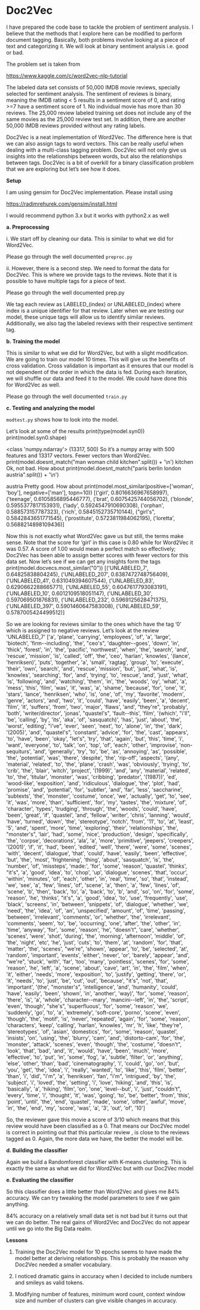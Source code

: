 # Doc2Vec

I have prepared the code base to tackle the problem of sentiment analysis. I believe that the methods that I explore here can be modified to perform document tagging. Basically, both problems involve looking at a piece of text and categorizing it. We will look at binary sentiment analysis i.e. good or bad.

The problem set is taken from

https://www.kaggle.com/c/word2vec-nlp-tutorial

The labeled data set consists of 50,000 IMDB movie reviews, specially selected for sentiment analysis. The sentiment of reviews is binary, meaning the IMDB rating < 5 results in a sentiment score of 0, and rating >=7 have a sentiment score of 1. No individual movie has more than 30 reviews. The 25,000 review labeled training set does not include any of the same movies as the 25,000 review test set. In addition, there are another 50,000 IMDB reviews provided without any rating labels.

Doc2Vec is a neat implementation of Word2Vec. The difference here is that we can also assign tags to word vectors. This can be really useful when dealing with a multi-class tagging problem. Doc2Vec will not only give us insights into the relationships between words, but also the relationships between tags. Doc2Vec is a bit of overkill for a binary classification problem that we are exploring but let’s see how it does.

**Setup**

I am using gensim for Doc2Vec implementation. Please install using

https://radimrehurek.com/gensim/install.html

I would recommend python 3.x but it works with python2.x as well

**a.	Preprocessing**

i.	We start off by cleaning our data. This is similar to what we did for Word2Vec.

Please go through the well documented `preproc.py`

ii.	However, there is a second step. We need to format the data for Doc2Vec. This is where we provide tags to the reviews. Note that it is possible to have multiple tags for a piece of text.

Please go through the well documented prep.py

We tag each review as LABELED_(index) or UNLABELED_(index) where index is a unique identifier for that review. Later when we are testing our model, these unique tags will allow us to identify similar reviews. Additionally, we also tag the labeled reviews with their respective sentiment tag.

**b.	Training the model**

This is similar to what we did for Word2Vec, but with a slight modification. We are going to train our model 10 times. This will give us the benefits of cross validation. Cross validation is important as it ensures that our model is not dependent of the order in which the data is fed. During each iteration, we will shuffle our data and feed it to the model. We could have done this for Word2Vec as well.

Please go through the well documented `train.py`

**c.	Testing and analyzing the model**

`modtest.py` shows how to look into the model.

Let’s look at some of the results
print(type(model.syn0))
print(model.syn0.shape)

<class 'numpy.ndarray'>
(13317, 500)
So it’s a numpy array with 500 features and 13317 vectors. Fewer vectors than Word2Vec.
print(model.doesnt_match("man woman child kitchen".split()) + '\n')
kitchen
Ok, not bad. How about
print(model.doesnt_match("paris berlin london austria".split()) + '\n')

austria
Pretty good.  How about
print(model.most_similar(positive=['woman', 'boy'], negative=['man'], topn=10))
[('girl', 0.8016636967658997), ('teenage', 0.6105856895446777), ('brat', 0.6075425744056702), ('blonde', 0.5955377817153931), ('lady', 0.5924547910690308), ('orphan', 0.588573157787323), ('rich', 0.5845152735710144), ("girl's", 0.5842843651771545), ('prostitute', 0.5723811984062195), ('loretta', 0.5688214898109436)]

Now this is not exactly what Word2Vec gave us but still, the terms make sense. Note that the score for ‘girl’ in this case is 0.80 while for Word2Vec it was 0.57. A score of 1.00 would mean a perfect match so effectively; Doc2Vec has been able to assign better scores with fewer vectors for this data set. Now let’s see if we can get any insights form the tags
print(model.docvecs.most_similar("0"))
[('UNLABELED_7', 0.64825838804245), ('UNLABELED_207', 0.6387472748756409), ('UNLABELED_41', 0.631049394607544), ('UNLABELED_83', 0.6290662288665771), ('UNLABELED_55', 0.6047617793083191), ('UNLABELED_10', 0.6012109518051147), ('UNLABELED_30', 0.597069501876831), ('UNLABELED_232', 0.5969125628471375), ('UNLABELED_397', 0.5901460647583008), ('UNLABELED_59', 0.5787005424499512)]

So we are looking for reviews similar to the ones which have the tag ‘0’ which is assigned to negative reviews. Let’s look at the review 'UNLABELED_7'
['a', 'plane', 'carrying', 'employees', 'of', 'a', 'large', 'biotech', 'firm--including', 'the', "ceo's", 'daughter--goes', 'down', 'in', 'thick', 'forest', 'in', 'the', 'pacific', 'northwest', 'when', 'the', 'search', 'and', 'rescue', 'mission', 'is', 'called', 'off', 'the', 'ceo', 'harlan', 'knowles', '(lance', 'henriksen)', 'puts', 'together', 'a', 'small', 'ragtag', 'group', 'to', 'execute', 'their', 'own', 'search', 'and', 'rescue', 'mission', 'but', 'just', 'what', 'is', 'knowles', 'searching', 'for', 'and', 'trying', 'to', 'rescue', 'and', 'just', 'what', 'is', 'following', 'and', 'watching', 'them', 'in', 'the', 'woods', 'oy', 'what', 'a', 'mess', 'this', 'film', 'was', 'it', 'was', 'a', 'shame', 'because', 'for', 'one', 'it', 'stars', 'lance', 'henriksen', 'who', 'is', 'one', 'of', 'my', 'favorite', 'modern', 'genre', 'actors', 'and', 'two', 'it', 'could', 'have', 'easily', 'been', 'a', 'decent', 'film', 'it', 'suffers', 'from', 'two', 'major', 'flaws', 'and', "they're", 'probably', 'both', 'writer/director', 'jonas', "quastel's", 'fault--this', 'film', '(which', "i'll", 'be', 'calling', 'by', 'its', 'aka', 'of', 'sasquatch)', 'has', 'just', 'about', 'the', 'worst', 'editing', "i've", 'ever', 'seen', 'next', 'to', 'alone', 'in', 'the', 'dark', '(2005)', 'and', "quastel's", 'constant', 'advice', 'for', 'the', 'cast', 'appears', 'to', 'have', 'been', 'okay', "let's", 'try', 'that', 'again', 'but', 'this', 'time', 'i', 'want', 'everyone', 'to', 'talk', 'on', 'top', 'of', 'each', 'other', 'improvise', 'non-sequiturs', 'and', 'generally', 'try', 'to', 'be', 'as', 'annoying', 'as', 'possible', 'the', 'potential', 'was', 'there', 'despite', 'the', 'rip-off', 'aspects', '(any', 'material', 'related', 'to', 'the', 'plane', 'crash', 'was', 'obviously', 'trying', 'to', 'crib', 'the', 'blair', 'witch', 'project', '(1999)', 'and', 'any', 'material', 'related', 'to', 'the', 'titular', 'monster', 'was', 'cribbing', 'predator', '(1987))', 'ed', 'wood-like', 'exposition', 'and', 'ridiculous', 'dialogue', 'the', 'plot', 'had', 'promise', 'and', 'potential', 'for', 'subtler', 'and', 'far', 'less', 'saccharine', 'subtexts', 'the', 'monster', 'costume', 'once', 'we', 'actually', 'get', 'to', 'see', 'it', 'was', 'more', 'than', 'sufficient', 'for', 'my', 'tastes', 'the', 'mixture', 'of', 'character', 'types', 'trudging', 'through', 'the', 'woods', 'could', 'have', 'been', 'great', 'if', 'quastel', 'and', 'fellow', 'writer', 'chris', 'lanning', 'would', 'have', 'turned', 'down', 'the', 'stereotype', 'notch', 'from', '11', 'to', 'at', 'least', '5', 'and', 'spent', 'more', 'time', 'exploring', 'their', 'relationships', 'the', "monster's", 'lair', 'had', 'some', 'nice', 'production', 'design', 'specifically', 'the', 'corpse', 'decorations', 'ala', 'a', 'more', 'primitive', 'jeepers', 'creepers', '(2001)', 'if', 'it', 'had', 'been', 'edited', 'well', 'there', 'were', 'some', 'scenes', 'with', 'decent', 'dialogue', 'that', 'could', 'have', 'easily', 'been', 'effective', 'but', 'the', 'most', 'frightening', 'thing', 'about', 'sasquatch', 'is', 'the', 'number', 'of', 'missteps', 'made:', 'for', 'some', 'reason', 'quastel', 'thinks', "it's", 'a', 'good', 'idea', 'to', 'chop', 'up', 'dialogue', 'scenes', 'that', 'occur', 'within', 'minutes', 'of', 'each', 'other', 'in', 'real', 'time', 'so', 'that', 'instead', 'we', 'see', 'a', 'few', 'lines', 'of', 'scene', 'a', 'then', 'a', 'few', 'lines', 'of', 'scene', 'b', 'then', 'back', 'to', 'a', 'back', 'to', 'b', 'and', 'so', 'on', 'for', 'some', 'reason', 'he', 'thinks', "it's", 'a', 'good', 'idea', 'to', 'use', 'frequently', 'use', 'black', 'screens', 'in', 'between', 'snippets', 'of', 'dialogue', 'whether', 'we', 'need', 'the', 'idea', 'of', 'an', 'unspecified', 'amount', 'of', 'time', 'passing', 'between', 'irrelevant', 'comments', 'or', 'whether', 'the', 'irrelevant', 'comments', 'seem', 'to', 'be', 'occurring', 'one', 'after', 'the', 'other', 'in', 'time', 'anyway', 'for', 'some', 'reason', 'he', "doesn't", 'care', 'whether', 'scenes', 'were', 'shot', 'during', 'the', 'morning', 'afternoon', 'middle', 'of', 'the', 'night', 'etc', 'he', 'just', 'cuts', 'to', 'them', 'at', 'random', 'for', 'that', 'matter', 'the', 'scenes', "we're", 'shown', 'appear', 'to', 'be', 'selected', 'at', 'random', 'important', 'events', 'either', 'never', 'or', 'barely', 'appear', 'and', "we're", 'stuck', 'with', 'far', 'too', 'many', 'pointless', 'scenes', 'for', 'some', 'reason', 'he', 'left', 'a', 'scene', 'about', 'cave', 'art', 'in', 'the', 'film', 'when', 'it', 'either', 'needs', 'more', 'exposition', 'to', 'justify', 'getting', 'there', 'or', 'it', 'needs', 'to', 'just', 'be', 'cut', 'out', 'because', "it's", 'not', 'that', 'important', '(the', "monster's", 'intelligence', 'and', 'humanity', 'could', 'have', 'easily', 'been', 'shown', 'in', 'another', 'way)', 'for', 'some', 'reason', 'there', 'is', 'a', 'whole', 'character--mary', 'mancini--left', 'in', 'the', 'script', 'even', 'though', "she's", 'superfluous', 'for', 'some', 'reason', 'we', 'suddenly', 'go', 'to', 'a', 'extremely', 'soft-core', 'porno', 'scene', 'even', 'though', 'the', 'motif', 'is', 'never', 'repeated', 'again', 'for', 'some', 'reason', 'characters', 'keep', 'calling', 'harlan', 'knowles', 'mr', 'h', 'like', "they're", 'stereotypes', 'of', 'asian', 'domestics', 'for', 'some', 'reason', 'quastel', 'insists', 'on', 'using', 'the', 'blurry', 'cam', 'and', 'distorto-cam', 'for', 'the', 'monster', 'attack', 'scenes', 'even', 'though', 'the', 'costume', "doesn't", 'look', 'that', 'bad', 'and', 'it', 'would', 'have', 'been', 'much', 'more', 'effective', 'to', 'put', 'in', 'some', 'fog', 'a', 'subtle', 'filter', 'or', 'anything', 'else', 'other', 'than', 'bad', 'cinematography', 'i', 'could', 'go', 'on', 'but', 'you', 'get', 'the', 'idea', 'i', 'really', 'wanted', 'to', 'like', 'this', 'film', 'better', 'than', 'i', 'did', "i'm", 'a', 'henriksen', 'fan', "i'm", 'intrigued', 'by', 'the', 'subject', 'i', 'loved', 'the', 'setting', 'i', 'love', 'hiking', 'and', 'this', 'is', 'basically', 'a', 'hiking', 'film', 'on', 'one', 'level--but', 'i', 'just', "couldn't", 'every', 'time', 'i', 'thought', 'it', 'was', 'going', 'to', 'be', 'better', 'from', 'this', 'point', 'until', 'the', 'end', 'quastel', 'made', 'some', 'other', 'awful', 'move', 'in', 'the', 'end', 'my', 'score', 'was', 'a', '3', 'out', 'of', '10']

So, the reviewer gave this movie a score of 3/10 which means that this review would have been classified as a 0. That means our Doc2Vec model is correct in pointing out that this particular review , is close to the reviews tagged as 0.
Again, the more data we have, the better the model will be.

**d.	Building the classifier**

Again we build a Randomforest classifier with K-means clustering.
This is exactly the same as what we did for Word2Vec but with our Doc2Vec model

**e.	Evaluating the classifier**
 
So this classifier does a little better than Word2Vec and gives me 84% accuracy. We can try tweaking the model parameters to see if we gain anything. 

84% accuracy on a relatively small data set is not bad but it turns out that we can do better. The real gains of Word2Vec and Doc2Vec do not appear until we go into the Big Data realm. 

**Lessons**

1.	Training the Doc2Vec model for 10 epochs seems to have made the model better at deriving relationships. This is probably the reason why Doc2Vec needed a smaller vocabulary.

2.	I noticed dramatic gains in accuracy when I decided to include numbers and smileys as valid tokens.

3.	Modifying number of features, minimum word count, context window size and number of clusters can give visible changes in accuracy.



